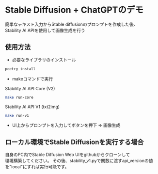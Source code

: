 # Stable Diffusion + ChatGPTのデモ
簡単なテキスト入力からStable diffusionのプロンプトを作成した後、  
Stability AI APIを使用して画像生成を行う


## 使用方法
- 必要なライブラリのインストール

```bash
poetry install
```

- makeコマンドで実行

Stability AI API Core (V2)
```bash
make run-core
```

Stability AI API V1 (txt2img)
```bash
make run-v1
```

- UI上からプロンプトを入力してボタンを押下 => 画像生成

## ローカル環境でStable Diffusionを実行する場合
自身のPC内でStable Diffusion Web UIをgithubからクローンして  
環境構築してください。
その後、stability_v1.pyで関数に渡すapi_versionの値を"local"にすれば実行可能です。
